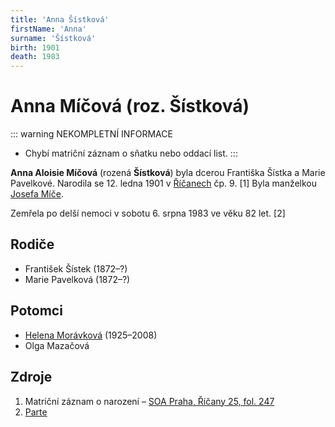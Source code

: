 ```yaml
---
title: 'Anna Šístková'
firstName: 'Anna'
surname: 'Šístková'
birth: 1901
death: 1983
---
```


# Anna Míčová (roz. Šístková)

::: warning NEKOMPLETNÍ INFORMACE
- Chybí matriční záznam o sňatku nebo oddací list.
:::

**Anna Aloisie Míčová** (rozená **Šístková**) byla dcerou Františka Šístka a Marie Pavelkové. Narodila se 12. ledna 1901 v [Říčanech](https://cs.wikipedia.org/wiki/Studenec_(okres_Semily)) čp. 9. \[1\] Byla manželkou [Josefa Míče](mic-josef-1894.md).

Zemřela po delší nemoci v sobotu 6. srpna 1983 ve věku 82 let. \[2\]


## Rodiče

- František Šístek (1872–?)
- Marie Pavelková (1872–?)


## Potomci

- [Helena Morávková](micova-helena-1925.md) (1925–2008)
- Olga Mazačová


## Zdroje

1. Matriční záznam o narození – [SOA Praha, Říčany 25, fol. 247](http://ebadatelna.soapraha.cz/d/11414/257)
2. [Parte](../sistkova-anna-parte.jpeg)

